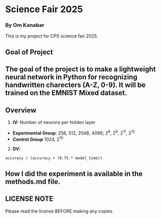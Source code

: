 # Science Fair 2025
### By Om Kanabar
This is my project for CPS science fair 2025.
## Goal of Project
The goal of the project is to make a lightweight neural network in Python for recognizing handwritten charecters (A-Z, 0-9). It will be trained on the EMNIST Mixed dataset.
---
## Overview
1. **IV:** Number of neurons per hidden layer 
- **Experimental Group**: 256, 512, 2048, 4096; 2<sup>8</sup>, 2<sup>9</sup>, 2<sup>11</sup>, 2<sup>12</sup>
- **Control Group** 1024, 2<sup>10</sup>
2. **DV:** 
```
accuracy / (accuracy + (0.75 * model_time))
```

## How I did the experiment is available in the methods.md file.

## LICENSE NOTE

Please read the license BEFORE making any copies.
